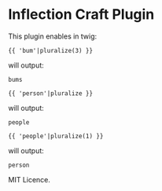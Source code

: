 # Inflection Craft Plugin

This plugin enables in twig:


```
{{ 'bum'|pluralize(3) }}
```

will output:

```
bums
```

```
{{ 'person'|pluralize }}
```

will output:

```
people
```

```
{{ 'people'|pluralize(1) }}
```

will output:

```
person
```

MIT Licence.
